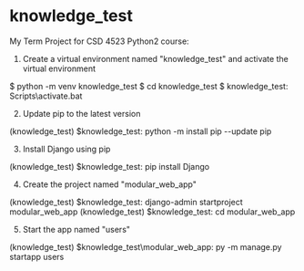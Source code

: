 # knowledge_test
My Term Project for CSD 4523 Python2 course:

1. Create a virtual environment named "knowledge_test" and activate the virtual environment

$ python -m venv knowledge_test
$ cd knowledge_test
$ knowledge_test: Scripts\activate.bat


2. Update pip to the latest version

(knowledge_test) $knowledge_test: python -m install pip --update pip

3. Install Django using pip

(knowledge_test) $knowledge_test: pip install Django

4. Create the project named "modular_web_app"

(knowledge_test) $knowledge_test: django-admin startproject modular_web_app
(knowledge_test) $knowledge_test: cd modular_web_app

5. Start the app named "users"

(knowledge_test) $knowledge_test\modular_web_app: py -m manage.py startapp users

